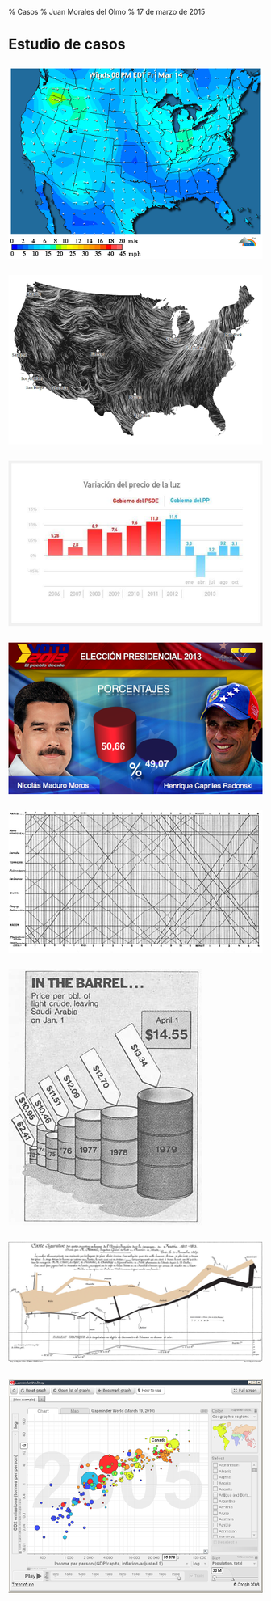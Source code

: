 % Casos
% Juan Morales del Olmo
% 17 de marzo de 2015

# Estudio de casos

## 

![[Vientos 1](http://www.wunderground.com/US/Region/US/2xWindSpeed.html?MR=1)](../rsc/images/viento-1.png)

## 

![[Vientos 2](http://hint.fm/wind/)](../rsc/images/viento-2.png)

##

![Precio electricidad](../rsc/images/precio-luz.jpg)

##

![Elecciones Venezuela](../rsc/images/venezuela.png)

##

![Visualización de trenes](../rsc/images/marey_train-schedule.jpg)

##

![Precio del barril](../rsc/images/barrel.jpg)

##

![Campaña Rusa de Napoleón](../rsc/images/Minard_Napoleon.jpg)

##
![[Gapminder](http://www.gapminder.org/videos/hans-rosling-ted-talk-2007-seemingly-impossible-is-possible/)](../rsc/images/gapminder.png)
